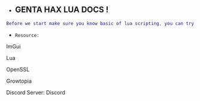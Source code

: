* ## GENTA HAX LUA DOCS ! 

```lua
Before we start make sure you know basic of lua scripting, you can try learn the basic here, there will be several custom data types something like ImVec2, ImVec4, Vector2f, Vector3i, etc. Make sure you know the basic of lua! or you can throw away your dream of becoming a lua scripter.
```

* `Resource:`

ImGui

Lua

OpenSSL

Growtopia

Discord Server: Discord